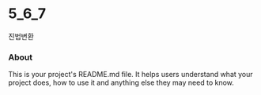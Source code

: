 5_6_7
=====

진법변환

### About

This is your project's README.md file. It helps users understand what your
project does, how to use it and anything else they may need to know.